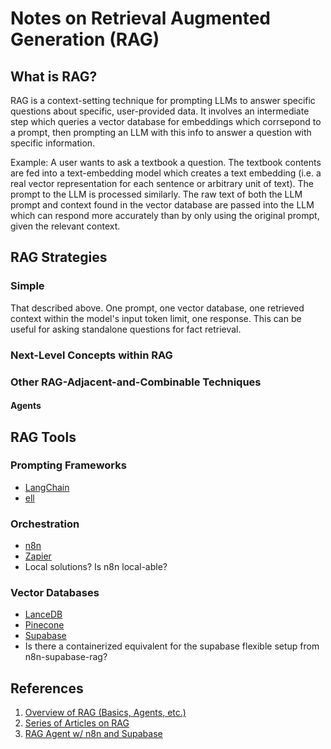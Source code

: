# Notes on Retrieval Augmented Generation (RAG)

## What is RAG?

RAG is a context-setting technique for prompting LLMs to answer specific questions about specific, user-provided data. It involves an intermediate step which queries a vector database for embeddings which corrsepond to a prompt, then prompting an LLM with this info to answer a question with specific information.

Example: A user wants to ask a textbook a question. The textbook contents are fed into a text-embedding model which creates a text embedding (i.e. a real vector representation for each sentence or arbitrary unit of text). The prompt to the LLM is processed similarly. The raw text of both the LLM prompt and context found in the vector database are passed into the LLM which can respond more accurately than by only using the original prompt, given the relevant context.

## RAG Strategies
### Simple
That described above. One prompt, one vector database, one retrieved context within the model's input token limit, one response. This can be useful for asking standalone questions for fact retrieval.

### Next-Level Concepts within RAG

### Other RAG-Adjacent-and-Combinable Techniques

#### Agents

## RAG Tools
### Prompting Frameworks
- [LangChain](https://www.langchain.com/)
- [ell](https://docs.ell.so/index.html)

### Orchestration
- [n8n](https://n8n.io/)
- [Zapier](https://zapier.com/)
- Local solutions? Is n8n local-able?

### Vector Databases
- [LanceDB](https://lancedb.github.io/lancedb/)
- [Pinecone](https://www.pinecone.io/)
- [Supabase](https://supabase.com/)
- Is there a containerized equivalent for the supabase flexible setup from n8n-supabase-rag?

## References
1. [Overview of RAG (Basics, Agents, etc.)](https://www.youtube.com/watch?v=Y08Nn23o_mY)
2. [Series of Articles on RAG](https://medium.com/@j13mehul/rag-part-1-from-naive-to-advanced-cb40674a7738)
3. [RAG Agent w/ n8n and Supabase](https://www.youtube.com/watch?v=PEI_ePNNfJQ)